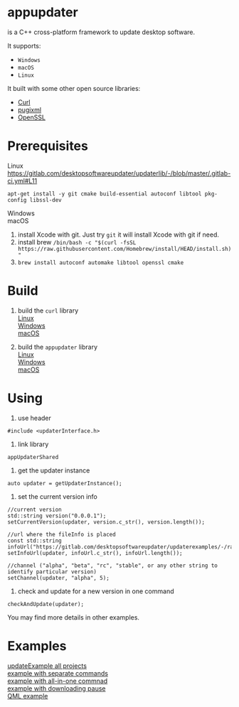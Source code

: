 # appupdater  
is a C++ cross-platform framework to update desktop software.  

It supports: 
- `Windows`  
- `macOS`  
- `Linux`   

It built with some other open source libraries:  
* [Curl](https://github.com/curl/curl)
* [pugixml](https://github.com/zeux/pugixml)
* [OpenSSL](https://github.com/openssl/openssl)

# Prerequisites  
Linux  
https://gitlab.com/desktopsoftwareupdater/updaterlib/-/blob/master/.gitlab-ci.yml#L11
```
apt-get install -y git cmake build-essential autoconf libtool pkg-config libssl-dev
```
Windows  
macOS  
1. install Xcode with git. Just try `git` it will install Xcode with git if need.
1. install brew `/bin/bash -c "$(curl -fsSL https://raw.githubusercontent.com/Homebrew/install/HEAD/install.sh)"`
1. `brew install autoconf automake libtool openssl cmake`

# Build
1. build the `curl` library  
[Linux](https://gitlab.com/desktopsoftwareupdater/updaterlib/-/blob/master/.gitlab-ci.yml#L17)  
[Windows](https://gitlab.com/desktopsoftwareupdater/updaterlib/-/blob/master/.gitlab-ci.yml#L60)  
[macOS](https://gitlab.com/desktopsoftwareupdater/updaterlib/-/blob/master/.gitlab-ci.yml#L102)  

1. build the `appupdater` library  
[Linux](https://gitlab.com/desktopsoftwareupdater/updaterlib/-/blob/master/.gitlab-ci.yml#L25)  
[Windows](https://gitlab.com/desktopsoftwareupdater/updaterlib/-/blob/master/.gitlab-ci.yml#L67)  
[macOS](https://gitlab.com/desktopsoftwareupdater/updaterlib/-/blob/master/.gitlab-ci.yml#L110)  

# Using
1. use header 
```
#include <updaterInterface.h>
```

1. link library 
```
appUpdaterShared
```

1. get the updater instance 
```
auto updater = getUpdaterInstance();
```

1. set the current version info 
```
//current version
std::string version("0.0.0.1");
setCurrentVersion(updater, version.c_str(), version.length());

//url where the fileInfo is placed
const std::string infoUrl("https://gitlab.com/desktopsoftwareupdater/updaterexamples/-/raw/master/appUpdateSample_Win.xml");
setInfoUrl(updater, infoUrl.c_str(), infoUrl.length());

//channel ("alpha", "beta", "rc", "stable", or any other string to identify particular version)
setChannel(updater, "alpha", 5);
```

1. check and update for a new version in one command
```
checkAndUpdate(updater);
```

You may find more details in other examples.

# Examples  
[updateExample all projects](https://gitlab.com/desktopsoftwareupdater/updaterexamples)  
[example with separate commands](https://gitlab.com/desktopsoftwareupdater/updaterexamples/-/blob/master/main.cpp)  
[example with all-in-one commnad](https://gitlab.com/desktopsoftwareupdater/updaterexamples/-/blob/master/allInOne.cpp)  
[example with downloading pause](https://gitlab.com/desktopsoftwareupdater/updaterexamples/-/blob/master/pause_resume.cpp)  
[QML example](https://gitlab.com/desktopsoftwareupdater/updaterexamples/-/tree/master/qml_example)  
